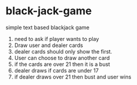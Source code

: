 # black-jack-game
simple text based blackjack game


1. need to ask if player wants to play
2. Draw user and dealer cards
3. dealer cards should only show the first. 
4. User can choose to draw another card
5. if the cards are over 21 then it is a bust 
6. dealer draws if cards are under 17
7. if dealer draws over 21 then bust and user wins

